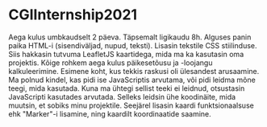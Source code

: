 # CGIInternship2021

Aega kulus umbkaudselt 2 päeva. Täpsemalt ligikaudu 8h. Alguses panin paika HTML-i (sisendiväljad, nupud, teksti). 
Lisasin tekstile CSS stiilinduse. Siis hakkasin tutvuma LeafletJS kaartidega, mida ma ka kasutasin oma projektis. 
Kõige rohkem aega kulus päikesetõusu ja -loojangu kalkuleerimine. Esimene koht, kus tekkis raskusi oli ülesandest arusaamine.
Ma polnud kindel, kas pidi ise JavaScriptis arvutama, või pidi leidma mõne teegi, mida kasutada. Kuna ma ühtegi sellist teeki
ei leidnud, otsustasin JavaScripti kasutades arvutada. Selleks leidsin ühe koodinäite, mida muutsin, et sobiks minu projektile.
Seejärel lisasin kaardi funktsionaalsuse ehk "Marker"-i lisamine, ning kaardilt koordinaatide saamine.
